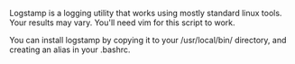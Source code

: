 Logstamp is a logging utility that works using mostly standard linux tools. Your results may vary. You'll need vim for this script to work.

You can install logstamp by copying it to your /usr/local/bin/ directory, and creating an alias in your .bashrc.
